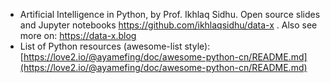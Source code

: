 * Artificial Intelligence in Python, by Prof. Ikhlaq Sidhu. Open source slides and Jupyter notebooks https://github.com/ikhlaqsidhu/data-x . Also see more on: https://data-x.blog
* List of Python resources \(awesome-list style\): [https://love2.io/@ayamefing/doc/awesome-python-cn/README.md](https://love2.io/@ayamefing/doc/awesome-python-cn/README.md) 



